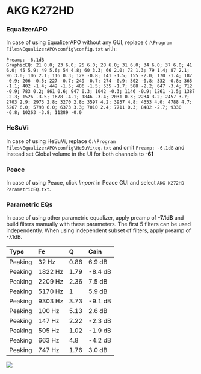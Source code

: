 # AKG K272HD

### EqualizerAPO
In case of using EqualizerAPO without any GUI, replace `C:\Program Files\EqualizerAPO\config\config.txt`
with:
```
Preamp: -6.1dB
GraphicEQ: 21 0.0; 23 6.0; 25 6.0; 28 6.0; 31 6.0; 34 6.0; 37 6.0; 41 6.0; 45 5.9; 49 5.6; 54 4.8; 60 3.3; 66 2.0; 72 1.3; 79 1.4; 87 2.1; 96 3.0; 106 2.1; 116 0.3; 128 -0.8; 141 -1.5; 155 -2.0; 170 -1.4; 187 -0.9; 206 -0.5; 227 -0.7; 249 -0.7; 274 -0.9; 302 -0.8; 332 -0.8; 365 -1.1; 402 -1.4; 442 -1.5; 486 -1.5; 535 -1.7; 588 -2.2; 647 -3.4; 712 -0.9; 783 0.2; 861 0.6; 947 0.3; 1042 -0.3; 1146 -0.9; 1261 -1.5; 1387 -2.3; 1526 -3.5; 1678 -4.1; 1846 -3.4; 2031 0.3; 2234 3.2; 2457 3.7; 2703 2.9; 2973 2.8; 3270 2.8; 3597 4.2; 3957 4.8; 4353 4.0; 4788 4.7; 5267 6.0; 5793 6.0; 6373 3.3; 7010 2.4; 7711 0.3; 8482 -2.7; 9330 -6.8; 10263 -3.8; 11289 -0.0
```

### HeSuVi
In case of using HeSuVi, replace `C:\Program Files\EqualizerAPO\config\HeSuVi\eq.txt` and omit `Preamp:
-6.1dB` and instead set Global volume in the UI for both channels to **-61**

### Peace
In case of using Peace, click *Import* in Peace GUI and select `AKG K272HD ParametricEQ.txt`.

### Parametric EQs
In case of using other parametric equalizer, apply preamp of **-7.1dB** and build filters manually
with these parameters. The first 5 filters can be used independently.
When using independent subset of filters, apply preamp of -7.1dB.

| Type    | Fc      |    Q | Gain    |
|:--------|:--------|:-----|:--------|
| Peaking | 32 Hz   | 0.86 | 6.9 dB  |
| Peaking | 1822 Hz | 1.79 | -8.4 dB |
| Peaking | 2209 Hz | 2.36 | 7.5 dB  |
| Peaking | 5170 Hz | 1    | 5.9 dB  |
| Peaking | 9303 Hz | 3.73 | -9.1 dB |
| Peaking | 100 Hz  | 5.13 | 2.6 dB  |
| Peaking | 147 Hz  | 2.22 | -2.3 dB |
| Peaking | 505 Hz  | 1.02 | -1.9 dB |
| Peaking | 663 Hz  | 4.8  | -4.2 dB |
| Peaking | 747 Hz  | 1.76 | 3.0 dB  |

![](https://raw.githubusercontent.com/jaakkopasanen/AutoEq/master/results/headphonecom/sbaf-serious/AKG%20K272HD/AKG%20K272HD.png)
